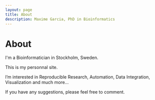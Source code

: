 ```yaml
---
layout: page
title: About
description: Maxime Garcia, PhD in Bioinformatics
---
```


<div class="card">
  <div class="card-header"><h1>About</h1></div>
  <div class="card-block">
    <div class="card-text">
      <p>
      I'm a Bioinformatician in Stockholm, Sweden.
      </p><p>
      This is my personnal site.
      </p><p>
      I’m interested in Reproducible Research, Automation, Data Integration, Visualization and much more...
      </p><p>
      If you have any suggestions, please feel free to comment.
      </p>
    </div>
  </div>
</div>
